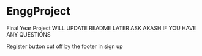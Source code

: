 # EnggProject
Final Year Project
WILL UPDATE README LATER
ASK AKASH IF YOU HAVE ANY QUESTIONS

Register button cut off by the footer in sign up
